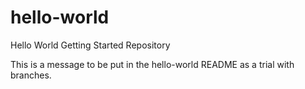 # hello-world
Hello World Getting Started Repository

This is a message to be put in the hello-world README as a trial with branches.
